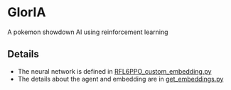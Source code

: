 # GlorIA
A pokemon showdown AI using reinforcement learning

## Details
- The neural network is defined in [RFL6PPO_custom_embedding.py](RFL6PPO_custom_embedding.py)
- The details about the agent and embedding are in [get_embeddings.py](src/embedding/get_embeddings.py)
